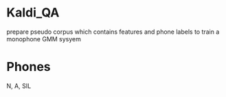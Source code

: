 # Kaldi_QA
prepare pseudo corpus which contains features and phone labels to train a monophone GMM sysyem

# Phones
N, A, SIL
